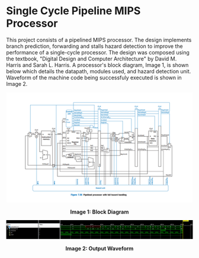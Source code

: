 # Single Cycle Pipeline MIPS Processor

This project consists of a pipelined MIPS processor. The design implements branch prediction, forwarding and stalls hazard detection to improve the performance of a single-cycle processor. The design was composed using the textbook, "Digital Design and Computer Architecture" by David M. Harris and Sarah L. Harris. A processor's block diagram, Image 1, is shown below which details the datapath, modules used, and hazard detection unit. Waveform of the machine code being successfuly executed is shown in Image 2. 

 ![](images/Pipeline_processor_diagram.PNG)
<p align="center">
   <b>Image 1: Block Diagram</b> 
</p>

![](images/Testbench_waveform.PNG)
<p align="center">
   <b>Image 2: Output Waveform</b> 
</p>






